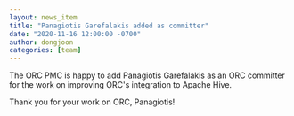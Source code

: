 ```yaml
---
layout: news_item
title: "Panagiotis Garefalakis added as committer"
date: "2020-11-16 12:00:00 -0700"
author: dongjoon
categories: [team]
---
```


The ORC PMC is happy to add Panagiotis Garefalakis as an ORC committer for the
work on improving ORC's integration to Apache Hive.

Thank you for your work on ORC, Panagiotis!

